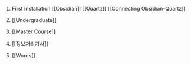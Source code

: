 1. First Installation
	[[Obsidian]]
	[[Quartz]]
	[[Connecting Obsidian-Quartz]]

2. [[Undergraduate]]

3. [[Master Course]]

4. [[정보처리기사]]

5. [[Words]]